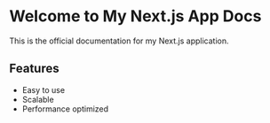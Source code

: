 # Welcome to My Next.js App Docs

This is the official documentation for my Next.js application.

## Features
- Easy to use
- Scalable
- Performance optimized
